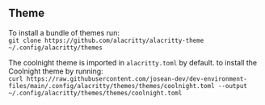 Theme
---
To install a bundle of themes run:  
`git clone https://github.com/alacritty/alacritty-theme ~/.config/alacritty/themes`

The coolnight theme is imported in `alacritty.toml` by default.
to install the Coolnight theme by running:  
`curl https://raw.githubusercontent.com/josean-dev/dev-environment-files/main/.config/alacritty/themes/themes/coolnight.toml --output ~/.config/alacritty/themes/themes/coolnight.toml`





